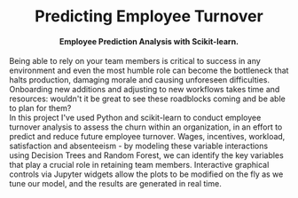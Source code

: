 <h1 align="center">Predicting Employee Turnover</h1>
<h4 align='center'>Employee Prediction Analysis with Scikit-learn.</h4>
Being able to rely on your team members is critical to success in any environment and even the most humble role can become the bottleneck that halts production, damaging morale and causing unforeseen difficulties. Onboarding new additions and adjusting to new workflows takes time and resources: wouldn't it be great to see these roadblocks coming and be able to plan for them?
<br>
In this project I've used Python and scikit-learn to conduct employee turnover analysis to assess the churn within an organization, in an effort to predict and reduce future employee turnover. Wages, incentives, workload, satisfaction and absenteeism - by modeling these variable interactions using Decision Trees and Random Forest, we can identify the key variables that play a crucial role in retaining team members. Interactive graphical controls via Jupyter widgets allow the plots to be modified on the fly as we tune our model, and the results are generated in real time.
